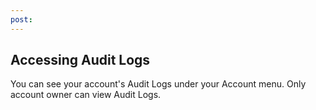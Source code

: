 ```yaml
---
post: 
---
```


## Accessing Audit Logs

You can see your account's Audit Logs under your Account menu. Only account owner can view Audit Logs.
